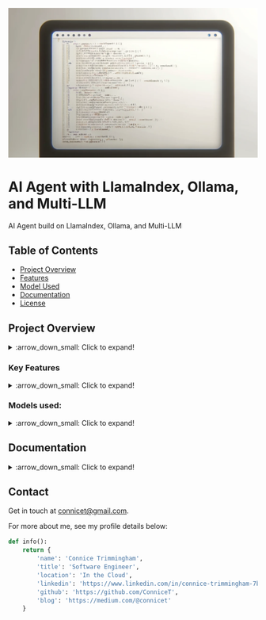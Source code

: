 ![Language Learning Machine Visualization](image/readme.png)

# AI Agent with LlamaIndex, Ollama, and Multi-LLM

 AI Agent build on LlamaIndex, Ollama, and Multi-LLM 

## Table of Contents
- [Project Overview](#project-overview)
- [Features](#key-features)
- [Model Used](#models-used)
- [Documentation](#documentation)
- [License](#license)


## Project Overview
<details>
<summary>:arrow_down_small: Click to expand! </summary>
This project uses advanced AI components to efficiently handle complex data querying and manipulation tasks. It is designed to leverage multiple language models (LLMs), integrated using the Retriever-Answer Generator (RAG) framework, to enhance the processing and understanding of large datasets.
</details>

### Key Features
<details>
<summary> :arrow_down_small: Click to expand! </summary>

- 📘 **Advanced Data Querying**: Utilizes LlamaIndex for sophisticated data retrieval, Document querying and processing, ensuring quick and accurate access to the necessary information.
- 📘 **Multi-LLM Integration**: Incorporates multiple language models that work together to analyze and process data, providing a comprehensive understanding of text-based information.
- 📘 **Dynamic Tool Selection**: Equipped with various tools, the system intelligently selects the most appropriate tool based on the specific use case scenario, optimizing performance and results.
- 📘 **Automated Code Generation**: Feeds data, including code files, to the agent, which then generates relevant code snippets or entire programs based on the input provided.
- 📘 **Result Persistence**: Outputs are systematically parsed and saved to a designated output folder, making it easy to access and utilize generated data.
- 📘 **Scalable architecture**: suitable for expanding with more features or models.
</details>

### Models used:
<details>
<summary> :arrow_down_small: Click to expand! </summary>

- :books: **LlamaIndex**: Indexing and retrieval capabilities for LLM applications.
- :brain: **Ollama**: A powerful language model for understanding and generating human-like text.
- :mag_right: **RAG**: Retrieval Augmented Generation.
- :robot: **Multi-LLM**: Utilizes multiple language models to enhance processing power and accuracy.
</details>




## Documentation
<details>
<summary> :arrow_down_small: Click to expand! </summary>
For more detailed information about how to use this project and the technologies involved, visit the following links:

- [LlamaIndex Documentation](https://llamaindex.example.com/docs)
- [Ollama Documentation](https://ollama.example.com/docs)
- [Multi-LLM Documentation](https://multillm.example.com/docs)
</details>


## Contact
Get in touch at [connicet@gmail.com](mailto:connicet@gmail.com).

For more about me, see my profile details below:

```python
def info():
    return {
        'name': 'Connice Trimmingham',
        'title': 'Software Engineer',
        'location': 'In the Cloud',
        'linkedin': 'https://www.linkedin.com/in/connice-trimmingham-7b9131158/',
        'github': 'https://github.com/ConniceT',
        'blog': 'https://medium.com/@connicet'
    }

